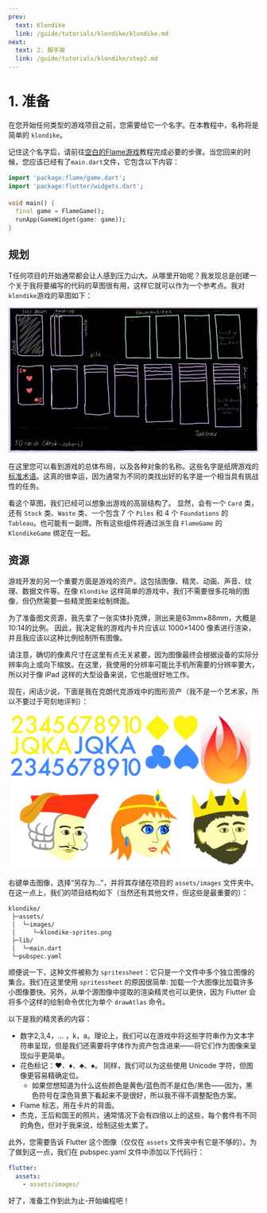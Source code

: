 ```yaml
---
prev:
  text: Klondike
  link: /guide/tutorials/klondike/klondike.md
next:
  text: 2. 脚手架
  link: /guide/tutorials/klondike/step2.md
---
```




# 1. 准备

在您开始任何类型的游戏项目之前，您需要给它一个名字。在本教程中，名称将是简单的 `klondike`。

记住这个名字后，请前往[空白的Flame游戏](../bare_flame_game.md)教程完成必要的步骤。当您回来的时候，您应该已经有了`main.dart`文件，它包含以下内容：

```dart
import 'package:flame/game.dart';
import 'package:flutter/widgets.dart';

void main() {
  final game = FlameGame();
  runApp(GameWidget(game: game));
}
```


## 规划

T任何项目的开始通常都会让人感到压力山大。从哪里开始呢？我发现总是创建一个关于我将要编写的代码的草图很有用，这样它就可以作为一个参考点。我对`klondike`游戏的草图如下：

![](/images/tutorials/klondike-sketch.webp)

在这里您可以看到游戏的总体布局，以及各种对象的名称。这些名字是纸牌游戏的[标准术语](https://en.wikipedia.org/wiki/Solitaire_terminology)。这真的很幸运，因为通常为不同的类找出好的名字是一个相当具有挑战性的任务。

看这个草图，我们已经可以想象出游戏的高层结构了。 显然，会有一个 `Card` 类，还有 `Stock` 类、`Waste` 类、一个包含 7 个 `Piles` 和 4 个 `Foundations` 的 `Tableau`。也可能有一副牌。所有这些组件将通过派生自 `FlameGame` 的 `KlondikeGame` 绑定在一起。


## 资源

游戏开发的另一个重要方面是游戏的资产。这包括图像、精灵、动画、声音、纹理、数据文件等。在像 `Klondike` 这样简单的游戏中，我们不需要很多花哨的图像，但仍然需要一些精灵图来绘制牌面。

为了准备图文资源，我先拿了一张实体扑克牌，测出来是63mm×88mm，大概是10:14的比例。 因此，我决定我的游戏内卡片应该以 1000×1400 像素进行渲染，并且我应该以这种比例绘制所有图像。

请注意，确切的像素尺寸在这里有点无关紧要，因为图像最终会根据设备的实际分辨率向上或向下缩放。在这里，我使用的分辨率可能比手机所需要的分辨率要大，所以对于像 iPad 这样的大型设备来说，它也能很好地工作。

现在，闲话少说，下面是我在克朗代克游戏中的图形资产（我不是一个艺术家，所以不要过于苛刻地评判）：

![](/images/tutorials/klondike-sprites.png)

右键单击图像，选择“另存为...”，并将其存储在项目的 `assets/images` 文件夹中。在这一点上，我们的项目结构如下（当然还有其他文件，但这些是最重要的）：

```text
klondike/
 ├─assets/
 │  └─images/
 │     └─klondike-sprites.png
 ├─lib/
 │  └─main.dart
 └─pubspec.yaml
```

顺便说一下，这种文件被称为 `spritessheet`：它只是一个文件中多个独立图像的集合。我们在这里使用 `spritessheet` 的原因很简单: 加载一个大图像比加载许多小图像要快。另外，从单个源图像中提取的渲染精灵也可以更快，因为 Flutter 会将多个这样的绘制命令优化为单个 `drawAtlas` 命令。

以下是我的精灵表的内容：
  - 数字2,3,4，... ，k，a。理论上，我们可以在游戏中将这些字符串作为文本字符串呈现，但是我们还需要将字体作为资产包含进来——将它们作为图像来呈现似乎更简单。
  - 花色标记：♥、♦、♣、♠。 同样，我们可以为这些使用 Unicode 字符，但图像更容易精确定位。
      * 如果您想知道为什么这些颜色是黄色/蓝色而不是红色/黑色——因为，黑色符号在深色背景下看起来不是很好，所以我不得不调整配色方案。
  - Flame 标志，用在卡片的背面。
  - 杰克，王后和国王的照片。通常情况下会有四倍以上的这些，每个套件有不同的角色，但对于我来说，绘制这些太累了。

此外，您需要告诉 Flutter 这个图像（仅仅在 `assets` 文件夹中有它是不够的）。为了做到这一点，我们在 pubspec.yaml 文件中添加以下代码行：

```yaml
flutter:
  assets:
    - assets/images/
```

好了，准备工作到此为止-开始编程吧！
